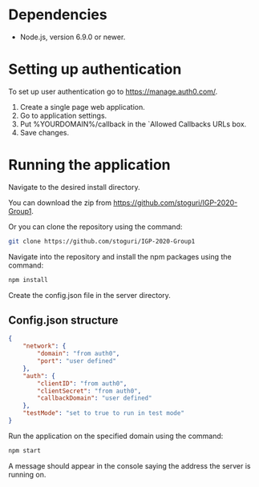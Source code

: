 # Dependencies

* Node.js, version 6.9.0 or newer.

# Setting up authentication
To set up user authentication go to <https://manage.auth0.com/>.

1. Create a single page web application.
2. Go to application settings.
3. Put %YOURDOMAIN%/callback in the `Allowed Callbacks URLs box.
4. Save changes.

# Running the application

Navigate to the desired install directory.

You can download the zip from <https://github.com/stoguri/IGP-2020-Group1>.

Or you can clone the repository using the command: 
```bash
git clone https://github.com/stoguri/IGP-2020-Group1
```

Navigate into the repository and install the npm packages using the command:
```bash
npm install
```

Create the config.json file in the server directory.

## Config.json structure
```json
{
    "network": {
        "domain": "from auth0",
        "port": "user defined"
    },
    "auth": {
        "clientID": "from auth0",
        "clientSecret": "from auth0",
        "callbackDomain": "user defined"
    },
    "testMode": "set to true to run in test mode"
}
```

Run the application on the specified domain using the command: 
```bash
npm start
```

A message should appear in the console saying the address the server is running on.